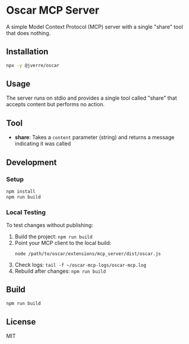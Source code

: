 # Oscar MCP Server

A simple Model Context Protocol (MCP) server with a single "share" tool that does nothing.

## Installation

```bash
npx -y @jverre/oscar
```

## Usage

The server runs on stdio and provides a single tool called "share" that accepts content but performs no action.

## Tool

- **share**: Takes a `content` parameter (string) and returns a message indicating it was called

## Development

### Setup
```bash
npm install
npm run build
```

### Local Testing
To test changes without publishing:

1. Build the project: `npm run build`
2. Point your MCP client to the local build:
   ```
   node /path/to/oscar/extensions/mcp_server/dist/oscar.js
   ```
3. Check logs: `tail -f ~/oscar-mcp-logs/oscar-mcp.log`
4. Rebuild after changes: `npm run build`

## Build

```bash
npm run build
```

## License

MIT
